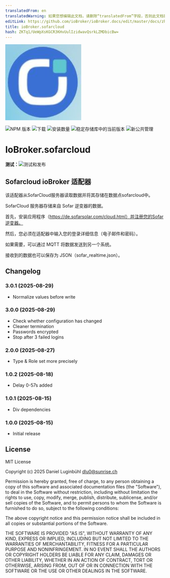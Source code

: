 ```yaml
---
translatedFrom: en
translatedWarning: 如果您想编辑此文档，请删除“translatedFrom”字段，否则此文档将再次自动翻译
editLink: https://github.com/ioBroker/ioBroker.docs/edit/master/docs/zh-cn/adapterref/iobroker.sofarcloud/README.md
title: ioBroker.sofarcloud
hash: ZKTq1/UeWpXsKGCR3KHvUulIzidwavQsrkLZMDbicBw=
---
```

![标识](../../../en/adapterref/iobroker.sofarcloud/admin/sofarcloud.jpg)

![NPM 版本](https://img.shields.io/npm/v/iobroker.sofarcloud.svg)
![下载](https://img.shields.io/npm/dm/iobroker.sofarcloud.svg)
![安装数量](https://iobroker.live/badges/sofarcloud-installed.svg)
![稳定存储库中的当前版本](https://iobroker.live/badges/sofarcloud-stable.svg)
![新公共管理](https://nodei.co/npm/iobroker.sofarcloud.png?downloads=true)

# IoBroker.sofarcloud
**测试：**![测试和发布](https://github.com/ltspicer/ioBroker.sofarcloud/workflows/Test%20and%20Release/badge.svg)

## Sofarcloud ioBroker 适配器
该适配器从SofarCloud服务器读取数据并将其存储在数据点sofarcloud中。

SofarCloud 服务器存储来自 Sofar 逆变器的数据。

首先，安装应用程序（https://de.sofarsolar.com/cloud.html）并注册您的Sofar逆变器。

然后，您必须在适配器中输入您的登录详细信息（电子邮件和密码）。

如果需要，可以通过 MQTT 将数据发送到另一个系统。

接收到的数据也可以保存为 JSON（sofar_realtime.json）。

## Changelog
### 3.0.1 (2025-08-29)

- Normalize values before write

### 3.0.0 (2025-08-29)

- Check whether configuration has changed
- Cleaner termination
- Passwords encrypted
- Stop after 3 failed logins

### 2.0.0 (2025-08-27)

- Type & Role set more precisely

### 1.0.2 (2025-08-18)

- Delay 0-57s added

### 1.0.1 (2025-08-15)

- Div dependencies

### 1.0.0 (2025-08-15)
- Initial release

## License
MIT License

Copyright (c) 2025 Daniel Luginbühl <dlu0@sunrise.ch>

Permission is hereby granted, free of charge, to any person obtaining a copy
of this software and associated documentation files (the "Software"), to deal
in the Software without restriction, including without limitation the rights
to use, copy, modify, merge, publish, distribute, sublicense, and/or sell
copies of the Software, and to permit persons to whom the Software is
furnished to do so, subject to the following conditions:

The above copyright notice and this permission notice shall be included in all
copies or substantial portions of the Software.

THE SOFTWARE IS PROVIDED "AS IS", WITHOUT WARRANTY OF ANY KIND, EXPRESS OR
IMPLIED, INCLUDING BUT NOT LIMITED TO THE WARRANTIES OF MERCHANTABILITY,
FITNESS FOR A PARTICULAR PURPOSE AND NONINFRINGEMENT. IN NO EVENT SHALL THE
AUTHORS OR COPYRIGHT HOLDERS BE LIABLE FOR ANY CLAIM, DAMAGES OR OTHER
LIABILITY, WHETHER IN AN ACTION OF CONTRACT, TORT OR OTHERWISE, ARISING FROM,
OUT OF OR IN CONNECTION WITH THE SOFTWARE OR THE USE OR OTHER DEALINGS IN THE
SOFTWARE.